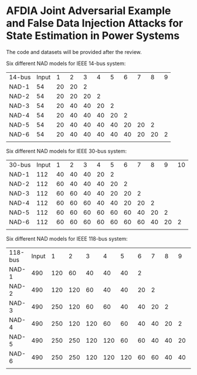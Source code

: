 # AFDIA Joint Adversarial Example and False Data Injection Attacks for State Estimation in Power Systems
The code and datasets will be provided after the review.

Six different NAD models for IEEE 14-bus system:
<table>
   <tr>
      <td>14-bus</td>
      <td>Input</td>
      <td>1</td>
      <td>2</td>
      <td>3</td>
      <td>4</td>
      <td>5</td>
      <td>6</td>
      <td>7</td>
      <td>8</td>
      <td>9</td>
   </tr>
   <tr>
      <td>NAD-1</td>
      <td>54</td>
      <td>20</td>
      <td>20</td>
      <td>2</td>
      <td></td>
      <td></td>
      <td></td>
      <td></td>
      <td></td>
      <td></td>
   </tr>
   <tr>
      <td>NAD-2</td>
      <td>54</td>
      <td>20</td>
      <td>20</td>
      <td>20</td>
      <td>2</td>
      <td></td>
      <td></td>
      <td></td>
      <td></td>
      <td></td>
   </tr>
   <tr>
      <td>NAD-3</td>
      <td>54</td>
      <td>20</td>
      <td>40</td>
      <td>40</td>
      <td>20</td>
      <td>2</td>
      <td></td>
      <td></td>
      <td></td>
      <td></td>
   </tr>
   <tr>
      <td>NAD-4</td>
      <td>54</td>
      <td>20</td>
      <td>40</td>
      <td>40</td>
      <td>40</td>
      <td>20</td>
      <td>2</td>
      <td></td>
      <td></td>
      <td></td>
   </tr>
   <tr>
      <td>NAD-5</td>
      <td>54</td>
      <td>20</td>
      <td>40</td>
      <td>40</td>
      <td>40</td>
      <td>40</td>
      <td>20</td>
      <td>20</td>
      <td>2</td>
      <td></td>
   </tr>
   <tr>
      <td>NAD-6</td>
      <td>54</td>
      <td>20</td>
      <td>40</td>
      <td>40</td>
      <td>40</td>
      <td>40</td>
      <td>40</td>
      <td>20</td>
      <td>20</td>
      <td>2</td>
   </tr>
   <tr>
      <td></td>
   </tr>
</table>


Six different NAD models for IEEE 30-bus system:
<table>
   <tr>
      <td>30-bus</td>
      <td>Input</td>
      <td>1</td>
      <td>2</td>
      <td>3</td>
      <td>4</td>
      <td>5</td>
      <td>6</td>
      <td>7</td>
      <td>8</td>
      <td>9</td>
      <td>10</td>
   </tr>
   <tr>
      <td>NAD-1</td>
      <td>112</td>
      <td>40</td>
      <td>40</td>
      <td>40</td>
      <td>20</td>
      <td>2</td>
      <td></td>
      <td></td>
      <td></td>
      <td></td>
      <td></td>
   </tr>
   <tr>
      <td>NAD-2</td>
      <td>112</td>
      <td>60</td>
      <td>40</td>
      <td>40</td>
      <td>40</td>
      <td>20</td>
      <td>2</td>
      <td></td>
      <td></td>
      <td></td>
      <td></td>
   </tr>
   <tr>
      <td>NAD-3</td>
      <td>112</td>
      <td>60</td>
      <td>60</td>
      <td>40</td>
      <td>40</td>
      <td>20</td>
      <td>20</td>
      <td>2</td>
      <td></td>
      <td></td>
      <td></td>
   </tr>
   <tr>
      <td>NAD-4</td>
      <td>112</td>
      <td>60</td>
      <td>60</td>
      <td>60</td>
      <td>40</td>
      <td>40</td>
      <td>20</td>
      <td>20</td>
      <td>2</td>
      <td></td>
      <td></td>
   </tr>
   <tr>
      <td>NAD-5</td>
      <td>112</td>
      <td>60</td>
      <td>60</td>
      <td>60</td>
      <td>60</td>
      <td>60</td>
      <td>60</td>
      <td>40</td>
      <td>20</td>
      <td>2</td>
      <td></td>
   </tr>
   <tr>
      <td>NAD-6</td>
      <td>112</td>
      <td>60</td>
      <td>60</td>
      <td>60</td>
      <td>60</td>
      <td>60</td>
      <td>60</td>
      <td>60</td>
      <td>40</td>
      <td>20</td>
      <td>2</td>
   </tr>
   <tr>
      <td></td>
   </tr>
</table>

Six different NAD models for IEEE 118-bus system:
<table>
   <tr>
      <td>118-bus</td>
      <td>Input</td>
      <td>1</td>
      <td>2</td>
      <td>3</td>
      <td>4</td>
      <td>5</td>
      <td>6</td>
      <td>7</td>
      <td>8</td>
      <td>9</td>
      <td>10</td>
      <td>11</td>
   </tr>
   <tr>
      <td>NAD-1</td>
      <td>490</td>
      <td>120</td>
      <td>60</td>
      <td>40</td>
      <td>40</td>
      <td>40</td>
      <td>2</td>
      <td></td>
      <td></td>
      <td></td>
      <td></td>
      <td></td>
   </tr>
   <tr>
      <td>NAD-2</td>
      <td>490</td>
      <td>120</td>
      <td>120</td>
      <td>60</td>
      <td>40</td>
      <td>40</td>
      <td>20</td>
      <td>2</td>
      <td></td>
      <td></td>
      <td></td>
      <td></td>
   </tr>
   <tr>
      <td>NAD-3</td>
      <td>490</td>
      <td>250</td>
      <td>120</td>
      <td>60</td>
      <td>60</td>
      <td>40</td>
      <td>40</td>
      <td>20</td>
      <td>2</td>
      <td></td>
      <td></td>
      <td></td>
   </tr>
   <tr>
      <td>NAD-4</td>
      <td>490</td>
      <td>250</td>
      <td>120</td>
      <td>120</td>
      <td>60</td>
      <td>60</td>
      <td>40</td>
      <td>40</td>
      <td>20</td>
      <td>2</td>
      <td></td>
      <td></td>
   </tr>
   <tr>
      <td>NAD-5</td>
      <td>490</td>
      <td>250</td>
      <td>250</td>
      <td>120</td>
      <td>120</td>
      <td>60</td>
      <td>60</td>
      <td>40</td>
      <td>40</td>
      <td>20</td>
      <td>2</td>
      <td></td>
   </tr>
   <tr>
      <td>NAD-6</td>
      <td>490</td>
      <td>250</td>
      <td>250</td>
      <td>120</td>
      <td>120</td>
      <td>120</td>
      <td>60</td>
      <td>60</td>
      <td>40</td>
      <td>40</td>
      <td>20</td>
      <td>2</td>
   </tr>
   <tr>
      <td></td>
   </tr>
</table>
